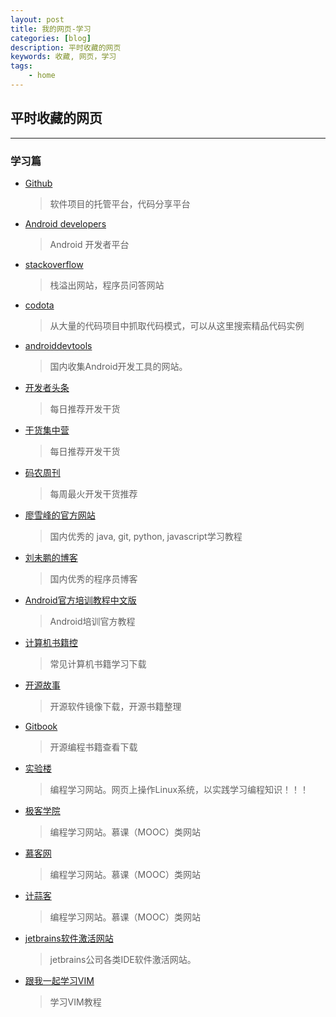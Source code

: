 ```yaml
---
layout: post
title: 我的网页-学习
categories: [blog]
description: 平时收藏的网页
keywords: 收藏, 网页，学习
tags:
    - home
---
```


## 平时收藏的网页
---
### 学习篇
* [Github](https://github.com/)  
  > 软件项目的托管平台，代码分享平台

* [Android developers](https://developer.android.google.cn/index.html)  
  > Android 开发者平台

* [stackoverflow](http://stackoverflow.com/)  
  > 栈溢出网站，程序员问答网站

* [codota](https://www.codota.com/)  
  > 从大量的代码项目中抓取代码模式，可以从这里搜索精品代码实例

* [androiddevtools](http://www.androiddevtools.cn/)  
  > 国内收集Android开发工具的网站。

* [开发者头条](https://toutiao.io/)  
  > 每日推荐开发干货  

* [干货集中营](http://gank.io/)  
  > 每日推荐开发干货

* [码农周刊](http://weekly.manong.io/)  
  > 每周最火开发干货推荐

* [廖雪峰的官方网站](http://www.liaoxuefeng.com/)  
  > 国内优秀的 java, git, python, javascript学习教程

* [刘未鹏的博客](http://mindhacks.cn/)  
  > 国内优秀的程序员博客

* [Android官方培训教程中文版](http://hukai.me/android-training-course-in-chinese/)  
  > Android培训官方教程

* [计算机书籍控](http://bestcbooks.com/)  
  > 常见计算机书籍学习下载

* [开源故事](https://linuxstory.org/)  
  > 开源软件镜像下载，开源书籍整理

* [Gitbook](https://www.gitbook.com/explore?lang=zh)  
  > 开源编程书籍查看下载

* [实验楼](https://www.shiyanlou.com/courses/)  
  > 编程学习网站。网页上操作Linux系统，以实践学习编程知识！！！

* [极客学院](http://www.jikexueyuan.com//)  
  > 编程学习网站。慕课（MOOC）类网站

* [慕客网](http://www.imooc.com/)  
  > 编程学习网站。慕课（MOOC）类网站

* [计蒜客](https://www.jisuanke.com/)  
  > 编程学习网站。慕课（MOOC）类网站

* [jetbrains软件激活网站](http://idea.lanyus.com/)  
  > jetbrains公司各类IDE软件激活网站。

* [跟我一起学习VIM](http://ju.outofmemory.cn/entry/79671)  
  > 学习VIM教程
